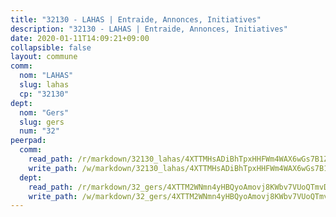 ```yaml
---
title: "32130 - LAHAS | Entraide, Annonces, Initiatives"
description: "32130 - LAHAS | Entraide, Annonces, Initiatives"
date: 2020-01-11T14:09:21+09:00
collapsible: false
layout: commune
comm:
  nom: "LAHAS"
  slug: lahas
  cp: "32130"
dept:
  nom: "Gers"
  slug: gers
  num: "32"
peerpad:
  comm:
    read_path: /r/markdown/32130_lahas/4XTTMHsADiBhTpxHHFWm4WAX6wGs7B1ZRvBMXUwE1JdcbGrSU
    write_path: /w/markdown/32130_lahas/4XTTMHsADiBhTpxHHFWm4WAX6wGs7B1ZRvBMXUwE1JdcbGrSU-K3TgTkvP9Hmz4MH7gPoGBc7ZLCj3hLKYk7FpXYNsFcVedQzBRsjTeUeW2xQcVmpnJp4qALCDwbDrEEF4E92zFJtpJeeEmMCtt7sP3aArT8ZxPaT5B4yD3y9xv6ghRiuFbShqe17W
  dept:
    read_path: /r/markdown/32_gers/4XTTM2WNmn4yHBQyoAmovj8KWbv7VUoQTmvDpdT3o124AgWEe
    write_path: /w/markdown/32_gers/4XTTM2WNmn4yHBQyoAmovj8KWbv7VUoQTmvDpdT3o124AgWEe-K3TgUpYJfQLfW5uoLbdwErZNx29AEkCAso1EvCZzqaD3z7aQWWvGchjPJifpsj2b2MrnxAXUWCQXyv6K9rEMDPiEmuqTRE8ziuYLh1MUbtQUwwoYxV2abqSdJr66fFRHJZtY62y8
---
```


